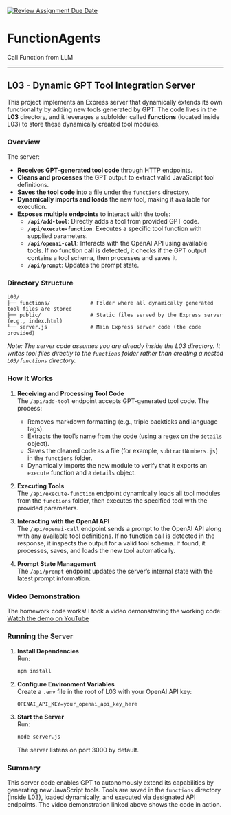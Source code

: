 [![Review Assignment Due Date](https://classroom.github.com/assets/deadline-readme-button-22041afd0340ce965d47ae6ef1cefeee28c7c493a6346c4f15d667ab976d596c.svg)](https://classroom.github.com/a/gQNXeTiZ)
# FunctionAgents
Call Function from LLM

---

## L03 - Dynamic GPT Tool Integration Server

This project implements an Express server that dynamically extends its own functionality by adding new tools generated by GPT. The code lives in the **L03** directory, and it leverages a subfolder called **functions** (located inside L03) to store these dynamically created tool modules.

### Overview

The server:
- **Receives GPT-generated tool code** through HTTP endpoints.
- **Cleans and processes** the GPT output to extract valid JavaScript tool definitions.
- **Saves the tool code** into a file under the `functions` directory.
- **Dynamically imports and loads** the new tool, making it available for execution.
- **Exposes multiple endpoints** to interact with the tools:
  - **`/api/add-tool`**: Directly adds a tool from provided GPT code.
  - **`/api/execute-function`**: Executes a specific tool function with supplied parameters.
  - **`/api/openai-call`**: Interacts with the OpenAI API using available tools. If no function call is detected, it checks if the GPT output contains a tool schema, then processes and saves it.
  - **`/api/prompt`**: Updates the prompt state.

### Directory Structure

```
L03/
├── functions/             # Folder where all dynamically generated tool files are stored
├── public/                # Static files served by the Express server (e.g., index.html)
└── server.js              # Main Express server code (the code provided)
```

*Note: The server code assumes you are already inside the L03 directory. It writes tool files directly to the `functions` folder rather than creating a nested `L03/functions` directory.*

### How It Works

1. **Receiving and Processing Tool Code**  
   The `/api/add-tool` endpoint accepts GPT-generated tool code. The process:
   - Removes markdown formatting (e.g., triple backticks and language tags).
   - Extracts the tool’s name from the code (using a regex on the `details` object).
   - Saves the cleaned code as a file (for example, `subtractNumbers.js`) in the `functions` folder.
   - Dynamically imports the new module to verify that it exports an `execute` function and a `details` object.

2. **Executing Tools**  
   The `/api/execute-function` endpoint dynamically loads all tool modules from the `functions` folder, then executes the specified tool with the provided parameters.

3. **Interacting with the OpenAI API**  
   The `/api/openai-call` endpoint sends a prompt to the OpenAI API along with any available tool definitions. If no function call is detected in the response, it inspects the output for a valid tool schema. If found, it processes, saves, and loads the new tool automatically.

4. **Prompt State Management**  
   The `/api/prompt` endpoint updates the server’s internal state with the latest prompt information.

### Video Demonstration

The homework code works! I took a video demonstrating the working code:  
[Watch the demo on YouTube](https://www.youtube.com/watch?v=tL7Tge5QIt0)

### Running the Server

1. **Install Dependencies**  
   Run:
   ```bash
   npm install
   ```

2. **Configure Environment Variables**  
   Create a `.env` file in the root of L03 with your OpenAI API key:
   ```
   OPENAI_API_KEY=your_openai_api_key_here
   ```

3. **Start the Server**  
   Run:
   ```bash
   node server.js
   ```
   The server listens on port 3000 by default.

### Summary

This server code enables GPT to autonomously extend its capabilities by generating new JavaScript tools. Tools are saved in the `functions` directory (inside L03), loaded dynamically, and executed via designated API endpoints. The video demonstration linked above shows the code in action.